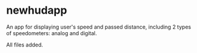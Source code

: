 # newhudapp
An app for displaying user's speed and passed distance, including 2 types of speedometers: analog and digital. 


All files added.
